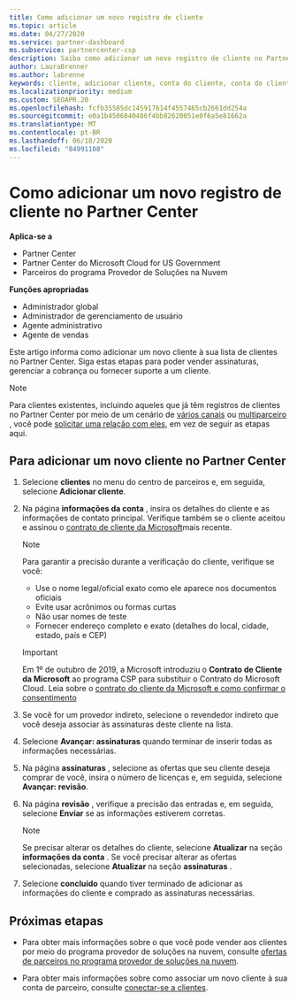 ```yaml
---
title: Como adicionar um novo registro de cliente
ms.topic: article
ms.date: 04/27/2020
ms.service: partner-dashboard
ms.subservice: partnercenter-csp
description: Saiba como adicionar um novo registro de cliente no Partner Center. Em seguida, você pode vender as assinaturas de cliente, gerenciar a cobrança ou fornecer suporte ao cliente.
author: LauraBrenner
ms.author: labrenne
keywords: cliente, adicionar cliente, conta do cliente, conta do cliente no Partner Center, clientes, adicionar clientes, criar conta do cliente
ms.localizationpriority: medium
ms.custom: SEOAPR.20
ms.openlocfilehash: fcfb35585dc145917614f4557465cb2661dd254a
ms.sourcegitcommit: e0a1b4506840486f4bb82620051e0f6a5e81662a
ms.translationtype: MT
ms.contentlocale: pt-BR
ms.lasthandoff: 06/18/2020
ms.locfileid: "84991108"
---
```

# <a name="how-to-add-a-new-customer-record-in-partner-center"></a>Como adicionar um novo registro de cliente no Partner Center

**Aplica-se a**

- Partner Center
- Partner Center do Microsoft Cloud for US Government
- Parceiros do programa Provedor de Soluções na Nuvem

**Funções apropriadas**

- Administrador global
- Administrador de gerenciamento de usuário
- Agente administrativo
- Agente de vendas

Este artigo informa como adicionar um novo cliente à sua lista de clientes no Partner Center. Siga estas etapas para poder vender assinaturas, gerenciar a cobrança ou fornecer suporte a um cliente.

>[!NOTE]
>Para clientes existentes, incluindo aqueles que já têm registros de clientes no Partner Center por meio de um cenário de [vários canais](multichannel.md) ou [multiparceiro](multipartner.md) , você pode [solicitar uma relação com eles](request-a-relationship-with-a-customer.md), em vez de seguir as etapas aqui.

## <a name="to-add-a-new-customer-in-partner-center"></a>Para adicionar um novo cliente no Partner Center

1. Selecione **clientes** no menu do centro de parceiros e, em seguida, selecione **Adicionar cliente**.

2. Na página **informações da conta** , insira os detalhes do cliente e as informações de contato principal. Verifique também se o cliente aceitou e assinou o [contrato de cliente da Microsoft](agreements.md)mais recente.

   >[!NOTE]
   >
   >Para garantir a precisão durante a verificação do cliente, verifique se você:
   >
   >- Use o nome legal/oficial exato como ele aparece nos documentos oficiais
   >- Evite usar acrônimos ou formas curtas
   >- Não usar nomes de teste
   >- Fornecer endereço completo e exato (detalhes do local, cidade, estado, país e CEP)

   >[!IMPORTANT]
   > Em 1º de outubro de 2019, a Microsoft introduziu o **Contrato de Cliente da Microsoft** ao programa CSP para substituir o Contrato do Microsoft Cloud. Leia sobre o [contrato do cliente da Microsoft e como confirmar o consentimento](confirm-customer-agreement.md)
  
3. Se você for um provedor indireto, selecione o revendedor indireto que você deseja associar às assinaturas deste cliente na lista.

4. Selecione **Avançar: assinaturas** quando terminar de inserir todas as informações necessárias.

5. Na página **assinaturas** , selecione as ofertas que seu cliente deseja comprar de você, insira o número de licenças e, em seguida, selecione **Avançar: revisão**.

6. Na página **revisão** , verifique a precisão das entradas e, em seguida, selecione **Enviar** se as informações estiverem corretas.

   >[!NOTE]
   >Se precisar alterar os detalhes do cliente, selecione **Atualizar** na seção **informações da conta** . Se você precisar alterar as ofertas selecionadas, selecione **Atualizar** na seção **assinaturas** .

7. Selecione **concluído** quando tiver terminado de adicionar as informações do cliente e comprado as assinaturas necessárias.

## <a name="next-steps"></a>Próximas etapas

- Para obter mais informações sobre o que você pode vender aos clientes por meio do programa provedor de soluções na nuvem, consulte [ofertas de parceiros no programa provedor de soluções na nuvem](csp-offers.md).

- Para obter mais informações sobre como associar um novo cliente à sua conta de parceiro, consulte [conectar-se a clientes](customer-accounts.md).
